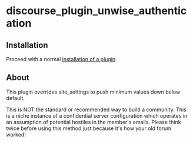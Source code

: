 # discourse_plugin_unwise_authentication

## Installation

Proceed with a normal [installation of a plugin](https://meta.discourse.org/t/install-a-plugin/19157).


## About

This plugin overrides site_settings to push minimum values down below default.

This is NOT the standard or recommended way to build a community.  This is a niche instance of a confidential server configuration which operates in an assumption of potential hostiles in the member's emails.  Please think twice before using this method just because it's how your old forum worked!
